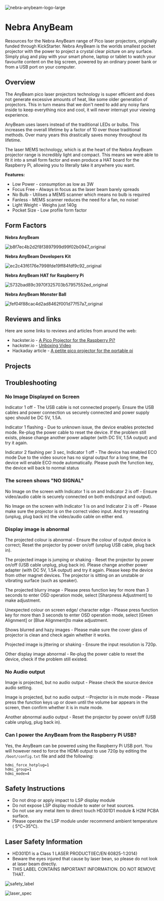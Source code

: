 ![nebra-anybeam-logo-large](https://user-images.githubusercontent.com/1878314/73881114-b12b9700-4857-11ea-98a3-f8b1825712f1.png)

# Nebra AnyBeam

Resources for the Nebra AnyBeam range of Pico laser projectors, originally funded through KickStarter. Nebra AnyBeam is the worlds smallest pocket projector with the power to project a crystal clear picture on any surface. Simply plug and play with your smart phone, laptop or tablet to watch your favourite content on the big screen, powered by an ordinary power bank or from a USB port on your computer.

## Overview

The AnyBeam pico laser projectors technology is super efficient and does not generate excessive amounts of heat, like some older generation of projectors. This in turn means that we don't need to add any noisy fans inside to keep everything nice and cool, it will never interrupt your viewing experience.

AnyBeam uses lasers instead of the traditional LEDs or bulbs. This increases the overall lifetime by a factor of 10 over those traditional methods. Over many years this drastically saves money throughout its lifetime.

The laser MEMS technology, which is at the heart of the Nebra AnyBeam projector range is incredibly light and compact. This means we were able to fit it into a small form factor and even produce a HAT board for the Raspberry Pi, allowing you to literally take it anywhere you want.

**Features:**

* Low Power -  consumption as low as 3W
* Focus Free - Always in focus as the laser beam barely spreads
* No Bulb - Utilises a MEMS scanner which means no bulb is required
* Fanless - MEMS scanner reduces the need for a fan, no noise!
* Light Weight - Weighs just 140g
* Pocket Size - Low profile form factor

## Form Factors

**Nebra AnyBeam**

![b8f7ec4b2d2f8f3897999d99f02b0947_original](https://user-images.githubusercontent.com/1878314/57292254-41fef780-70b9-11e9-8648-7d9a429ec244.png)

**Nebra AnyBeam Developers Kit**

![ec2c43f6176e7998fde19ff84fdf9c92_original](https://user-images.githubusercontent.com/1878314/57292297-53480400-70b9-11e9-9586-6667ca1f9d72.png)

**Nebra AnyBeam HAT for Raspberry Pi**

![5732bad89c3970f325703b57957552ed_original](https://user-images.githubusercontent.com/1878314/57292326-6064f300-70b9-11e9-99e8-174aae8a9c77.png)

**Nebra AnyBeam Monster Ball**

![fef04f88cac4d2ad8462f001d77f57a7_original](https://user-images.githubusercontent.com/1878314/57292457-a457f800-70b9-11e9-9c00-1fb0904eef92.png)

## Reviews and links
Here are some links to reviews and articles from around the web:

* hackster.io - [A Pico Projector for the Raspberry Pi?](https://blog.hackster.io/a-pico-projector-for-the-raspberry-pi-ba23e70da9f9)
* hackster.io - [Unboxing Video](https://www.facebook.com/hacksterio/videos/321714168512741/)
* Hackaday article - [A petite pico projector for the portable pi](https://hackaday.com/2019/04/07/a-petite-pico-projector-for-portable-pi/)

## Projects

## Troubleshooting

### No Image Displayed on Screen
Indicator 1 off - The USB cable is not connected properly. Ensure the USB cables and power connection us securely connected and power supply spec should be DC 5V, 1.5A.

Indicator 1 flashing - Due to unknown issue, the device enables protected mode. Re-plug the power cable to reset the device. If the problem still exists, please change another power adapter (with DC 5V, 1.5A output) and try it again.

Indicator 2 flashing per 3 sec, Indicator 1 off - The device has enabled ECO mode Due to the video source has no signal output for a long time, the device will enable ECO mode automatically. Please push the function key, the device will back to normal status

### The screen shows "NO SIGNAL"
No Image on the screen with Indicator 1 is on and Indicator 2 is off - Ensure video/audio cable is securely connected on both ends(input and output).

No Image on the screen with Indicator 1 is on and Indicator 2 is off - Please make sure the projector is on the correct video input. And try reseating (unplug, plug back in) the video/audio cable on either end.

### Display image is abnormal
The projected colour is abnormal - Ensure the colour of output device is correct; Reset the projector by power on/off (unplug USB cable, plug back in).

The projected image is jumping or shaking - Reset the projector by power on/off (USB cable
unplug, plug back in). Please change another power adapter (with DC 5V, 1.5A output) and try it again. Please keep the device from other magnet devices. The projector is sitting on an unstable or vibrating surface (such as speaker).

The projected blurry image - Please press function key for more than 3 seconds to enter OSD operation mode, select [Sharpness Adjustment] to make adjustment.

Unexpected colour on screen edge/ character edge - Please press function key for more than 3 seconds to enter OSD operation mode, select [Green Alignment] or [Blue Alignment]to make adjustment.

Shows blurred and hazy images - Please make sure the cover glass of projector is clean and check again whether it works.

Projected image is jittering or shaking - Ensure the input resolution is 720p.

Other display image abnormal - Re-plug the power cable to reset the device, check if the problem still existed.

### No Audio output
Image is projected, but no audio output - Please check the source device audio setting.

Image is projected, but no audio output --Projector is in mute mode - Please press the function keys up or down until the volume bar appears in the screen, then confirm whether it is in mute mode.

Another abnormal audio output - Reset the projector by power on/off (USB cable unplug, plug back in).

### Can I power the AnyBeam from the Raspberry Pi USB?

Yes, the AnyBeam can be powered using the Raspberry Pi USB port. You will however need to force the HDMI output to use 720p by editing the `/boot/config.txt` file and add the following:
```
hdmi_force_hotplug=1
hdmi_group=1
hdmi_mode=4
```

## Safety Instructions
* Do not drop or apply impact to LSP display module
* Do not expose LSP display module to water or heat sources.
* Do not use any metal item to direct touch HD301D1 module & H2M PCBA surface.
* Please operate the LSP module under recommend ambient temperature ( 5℃~35℃).

## Laser Safety Information
* HD301D1 is a Class 1 LASER PRODUCT(IEC/EN 60825-1:2014)
* Beware the eyes injured that cause by laser bean, so please do not look at laser beam directly.
* THIS LABEL CONTAINS IMPORTANT INFORMATION. DO NOT REMOVE THAT.

![safety_label](https://user-images.githubusercontent.com/1878314/74422820-1fb7b880-4e47-11ea-9956-1f20cc75ea9a.png)

![laser_spec](https://user-images.githubusercontent.com/1878314/74422815-1f1f2200-4e47-11ea-9591-8d839c879275.png)
